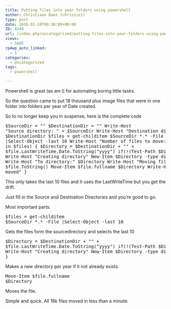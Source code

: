 ```yaml
---
title: Putting files into year folders using powershell
author: Christiaan Baes (chrissie1)
type: post
date: 2016-02-10T09:38:09+00:00
ID: 4349
url: /index.php/uncategorized/putting-files-into-year-folders-using-powershell/
views:
  - 1685
rp4wp_auto_linked:
  - 1
categories:
  - Uncategorized
tags:
  - powershell

---
```

Powershell is great (as am I) for automating boring little tasks. 

So the question came to put 18 thousand plus image files that were in one folder into folders per year of Date created. 

So to no longer keep you in suspense, here is the complete code<pre lang=powershell>$SourceDir = "" $DestinationDir = "" Write-Host "Source directory: " + $SourceDir Write-Host "Destination directory:" + $DestinationDir $files = get-childitem $SourceDir \*.\* -File |Select-Object -last 10 Write-Host "Number of files to move:" $files.Count foreach($file in $files) { $Directory = $DestinationDir + "\" + $file.LastWriteTime.Date.ToString("yyyy") if(!(Test-Path $Directory)) { Write-Host "Creating directory" New-Item $Directory -type directory } Write-Host "To directory:" $Directory Write-Host "Moving file:" $file.ToString() Move-Item $file.fullname $Directory Write-Host "File moved" } </pre> 

This only takes the last 10 files and it uses the LastWriteTime but you get the drift.

Just fill in the Source and Destination Directories and you&#8217;re good to go.

Most important parts.<pre lang=powershell>$files = get-childitem $SourceDir \*.\* -File |Select-Object -last 10</pre> 

Gets the files form the sourcedirectory and selects the last 10<pre lang=powershell>$Directory = $DestinationDir + "\" + $file.LastWriteTime.Date.ToString("yyyy") if(!(Test-Path $Directory)) { Write-Host "Creating directory" New-Item $Directory -type directory }</pre> 

Makes a new directory per year if it not already exists.<pre lang=powershell>Move-Item $file.fullname $Directory</pre> 

Moves the file.

Simple and quick. All 18k files moved in less than a minute.